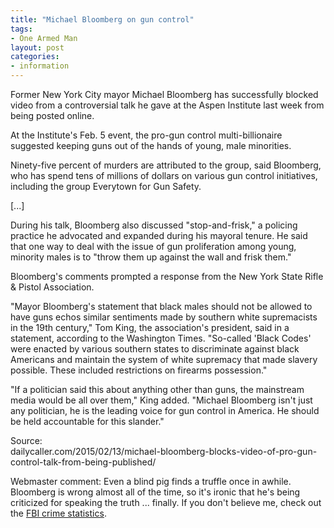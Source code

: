 ```yaml
---
title: "Michael Bloomberg on gun control"
tags:
- One Armed Man
layout: post
categories:
- information
---
```


Former New York City mayor Michael Bloomberg has successfully blocked video from a controversial talk he gave at the Aspen Institute last week from being posted online.

At the Institute's Feb. 5 event, the pro-gun control multi-billionaire suggested keeping guns out of the hands of young, male minorities.

Ninety-five percent of murders are attributed to the group, said Bloomberg, who has spend tens of millions of dollars on various gun control initiatives, including the group Everytown for Gun Safety.

\[...\]

During his talk, Bloomberg also discussed "stop-and-frisk," a policing practice he advocated and expanded during his mayoral tenure. He said that one way to deal with the issue of gun proliferation among young, minority males is to "throw them up against the wall and frisk them."

Bloomberg's comments prompted a response from the New York State Rifle & Pistol Association.

"Mayor Bloomberg's statement that black males should not be allowed to have guns echos similar sentiments made by southern white supremacists in the 19th century," Tom King, the association's president, said in a statement, according to the Washington Times. "So-called 'Black Codes' were enacted by various southern states to discriminate against black Americans and maintain the system of white supremacy that made slavery possible. These included restrictions on firearms possession."

"If a politician said this about anything other than guns, the mainstream media would be all over them," King added. "Michael Bloomberg isn't just any politician, he is the leading voice for gun control in America. He should be held accountable for this slander."

Source:  
dailycaller.com/2015/02/13/michael-bloomberg-blocks-video-of-pro-gun-control-talk-from-being-published/

Webmaster comment: Even a blind pig finds a truffle once in awhile. Bloomberg is wrong almost all of the time, so it's ironic that he's being criticized for speaking the truth ... finally. If you don't believe me, check out the [FBI crime statistics](https://www.colorofcrime.com "The Color of Crime").